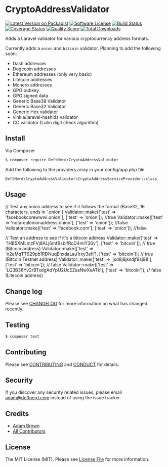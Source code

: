 # CryptoAddressValidator

[![Latest Version on Packagist][ico-version]][link-packagist]
[![Software License][ico-license]](LICENSE.md)
[![Build Status][ico-travis]][link-travis]
[![Coverage Status][ico-scrutinizer]][link-scrutinizer]
[![Quality Score][ico-code-quality]][link-code-quality]
[![Total Downloads][ico-downloads]][link-downloads]


Adds a Laravel validator for various cryptocurrency address formats. 

Currently adds a `onion` and `bitcoin` validator. Planning to add the following soon:

* Dash addresses
* Dogecoin addresses
* Ethereum addresses (only very basic)
* Litecoin addresses
* Monero addresses
* GPG pubkey
* GPG signed data
* Generic Base38 Validator
* Generic Base32 Validator
* Generic Hex validator
* vinkla/laravel-hashids validator
* CC validator (Luhn digit check algorithm)

## Install

Via Composer

``` bash
$ composer require DeftNerd/CryptoAddressValidator
```

Add the following to the providers array in your config/app.php file
``` bash
DeftNerd\CryptoAddressValidator\CryptoAddressServiceProvider::class
```

## Usage


// Test any onion address to see if it follows the format (Base32, 16 characters, ends in '.onion')
Validator::make(['test' => 'facebookcorewwwi.onion'], ['test' => 'onion']); //true
Validator::make(['test' => 'notarealonionaddress.onion'], ['test' => 'onion']); //false
Validator::make(['test' => 'facebook.com'], ['test' => 'onion']); //false

// Test an address to see if it's a bitcoin address
Validator::make(['test' => '1HB5XMLmzFVj8ALj6mfBsbifRoD4miY36v'], ['test' => 'bitcoin']); // true (Bitcoin address)
Validator::make(['test' => 'n2eMqTT929pb1RDNuqEnxdaLau1rxy3efi'], ['test' => 'bitcoin']); // true (Bitcoin Testnet address)
Validator::make(['test' => 'jsd8j8jksdjf9sj98'], ['test' => 'bitcoin']); // false
Validator::make(['test' => 'LQ3B36Yv2rBTxdgAdYpU2UcEZsaNwXeATk'], ['test' => 'bitcoin']); // false (Litecoin address)

## Change log

Please see [CHANGELOG](CHANGELOG.md) for more information on what has changed recently.

## Testing

``` bash
$ composer test
```

## Contributing

Please see [CONTRIBUTING](CONTRIBUTING.md) and [CONDUCT](CONDUCT.md) for details.

## Security

If you discover any security related issues, please email adam@deftnerd.com instead of using the issue tracker.

## Credits

- [Adam Brown][link-author]
- [All Contributors][link-contributors]

## License

The MIT License (MIT). Please see [License File](LICENSE.md) for more information.

[ico-version]: https://img.shields.io/packagist/v/DeftNerd/CryptoAddressValidator.svg?style=flat-square
[ico-license]: https://img.shields.io/badge/license-MIT-brightgreen.svg?style=flat-square
[ico-travis]: https://img.shields.io/travis/DeftNerd/CryptoAddressValidator/master.svg?style=flat-square
[ico-scrutinizer]: https://img.shields.io/scrutinizer/coverage/g/DeftNerd/CryptoAddressValidator.svg?style=flat-square
[ico-code-quality]: https://img.shields.io/scrutinizer/g/DeftNerd/CryptoAddressValidator.svg?style=flat-square
[ico-downloads]: https://img.shields.io/packagist/dt/DeftNerd/CryptoAddressValidator.svg?style=flat-square

[link-packagist]: https://packagist.org/packages/DeftNerd/CryptoAddressValidator
[link-travis]: https://travis-ci.org/DeftNerd/CryptoAddressValidator
[link-scrutinizer]: https://scrutinizer-ci.com/g/DeftNerd/CryptoAddressValidator/code-structure
[link-code-quality]: https://scrutinizer-ci.com/g/DeftNerd/CryptoAddressValidator
[link-downloads]: https://packagist.org/packages/DeftNerd/CryptoAddressValidator
[link-author]: https://github.com/DeftNerd
[link-contributors]: ../../contributors
